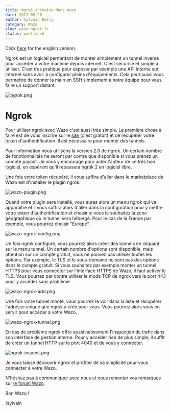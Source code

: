 ```yaml
---
title: Ngrok s'invite dans Wazo
date: 2017-05-26
author: Sylvain Boily
category: Wazo
slug: wazo-ngrok-fr
status: published
---
```


Click [here](http://blog.wazo.community/wazo-ngrok-en.html) for the english version.

Ngrok est un logiciel permettant de monter simplement un tunnel inversé pour accéder à votre machine depuis internet. C'est sécurisé et simple à utiliser. C'est très pratique pour exposer par exemple une API interne sur internet sans avoir à configurer pleins d'équipements. Cela peut aussi vous permettre de donner la main en SSH simplement à notre équipe pour vous faire un support distant.

![ngrok.png](../../images/blog/wazo-ngrok/ngrok.png "Ngrok website")

# Ngrok

Pour utiliser ngrok avec Wazo c'est aussi très simple. La première chose à faire est de vous inscrire sur le [site](http://ngrok.com) (c'est gratuit) et de récupérer votre token d'authentification. Il est nécessaire pour monter des tunnels.

Pour information nous utilisons la version 2.0 de ngrok. Un certain nombre de fonctionnalités ne seront par contre que disponible si vous prenez un compte payant. Je vous y encourage pour aider l'auteur de ce très bon logiciel, en espérant qu'il repassera ngrok 2 en logiciel libre.

Une fois votre token récupéré, il vous suffira d'aller dans le marketplace de Wazo est d'installer le plugin ngrok.

![wazo-plugin.png](../../images/blog/wazo-ngrok/wazo-plugin.png "Wazo ngrok plugin")


Quand votre plugin sera installé, vous aurez alors un menu ngrok qui va apparaître et il vous suffira alors d'aller dans la configuration pour y mettre votre token d'authentification et choisir si vous le souhaitez la zone géographique où le tunnel sera hébergé. Pour le cas de la France par exemple, vous pourrez choisir "Europe".


![wazo-ngrok-config.png](../../images/blog/wazo-ngrok/wazo-ngrok-config.png "Wazo ngrok config")


Un fois ngrok configuré, vous pourrez alors créer des tunnels en cliquant sur le menu tunnel. Un certain nombre d'options sont disponible, mais attention sur un compte gratuit, vous ne pouvez pas utiliser toutes les options. Par exemple, le TLS et le sous-domaine ne sont pas des options dans le compte gratuit. Si vous souhaitez par exemple monter un tunnel HTTPS pour vous connecter sur l'interface HTTPS de Wazo, il faut activer le TLS. Vous pourrez par contre utiliser le mode TCP de ngrok vers le port 443 pour y accéder sans problème.


![wazo-ngrok-add.png](../../images/blog/wazo-ngrok/wazo-ngrok-add.png "Wazo ngrok add tunnel")


Une fois votre tunnel monté, vous pourrez le voir dans la liste et récupérer l'adresse unique que ngrok a créé pour vous. Vous pourrez alors vous en servir pour accéder à votre Wazo.


![wazo-ngrok-tunnel.png](../../images/blog/wazo-ngrok/wazo-ngrok-tunnel.png "Wazo ngrok tunnel")


En cas de problème ngrok offre aussi nativement l'inspection de trafic dans son interface de gestion interne. Pour y accéder rien de plus simple, il suffit de créer un tunnel HTTP sur le port 4040 et de vous y connecter.


![ngrok-inspect.png](../../images/blog/wazo-ngrok/ngrok-inspect.png "Ngrok inspect")


Je vous laisse découvrir ngrok et profiter de sa simplicité pour vous connecter à votre Wazo.

N'hésitez pas à communiquer avec nous et nous remonter vos remarques sur [le forum Wazo](https://wazo-platform.discourse.group).

Bon Wazo !

/sylvain
